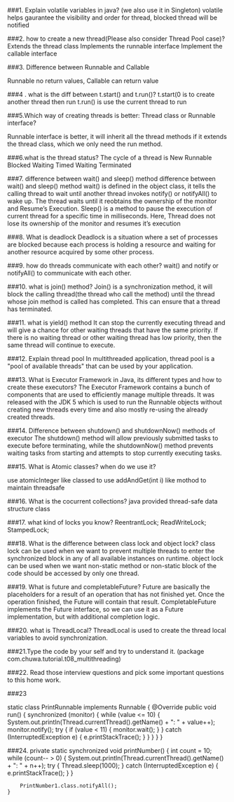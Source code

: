 ###1. Explain volatile variables in java? (we also use it in Singleton)
volatile helps gaurantee the visibility and order for thread, blocked thread will be notified

###2. how to create a new thread(Please also consider Thread Pool case)?
Extends the thread class Implements the runnable interface Implement the callable interface

###3. Difference between Runnable and Callable

Runnable no return values, Callable can return value

###4 . what is the diff between t.start() and t.run()?
t.start(0 is to create another thread then run t.run() is use the current thread to run

###5.Which way of creating threads is better: Thread class or Runnable interface?

Runnable interface is better, it will inherit all the thread methods if it extends the thread class, which we only need the run method.

###6.what is the thread status?
The cycle of a thread is New Runnable Blocked Waiting Timed Waiting Terminated

###7. difference between wait() and sleep() method
difference between wait() and sleep() method wait() is defined in the object class, it tells the calling thread to wait until another thread invokes notify() or notifyAll() to wake up. The thread waits until it reobtains the ownership of the monitor and Resume’s Execution. Sleep() is a method to pause the execution of current thread for a specific time in milliseconds. Here, Thread does not lose its ownership of the monitor and resumes it’s execution

###8. What is deadlock
Deadlock is a situation where a set of processes are blocked because each process is holding a resource and waiting for another resource acquired by some other process. 

###9. how do threads communicate with each other?
wait() and notify or notifyAll() to communicate with each other.

###10. what is join() method?
Join() is a synchronization method, it will block the calling thread(the thread who call the method) until the thread whose join method is called has completed. This can ensure that a thread has terminated.

###11. what is yield() method
It can stop the currently executing thread and will give a chance for other waiting threads that have the same priority. If there is no waiting thread or other waiting thread has low priority, then the same thread will continue to execute.

###12. Explain thread pool
In multithreaded application, thread pool is a "pool of available threads" that can be used by your application.

###13. What is Executor Framework in Java, its different types and how to create these executors?
The Executor Framework contains a bunch of components that are used to efficiently manage multiple threads. It was released with the JDK 5 which is used to run the Runnable objects without creating new threads every time and also mostly re-using the already created threads.

###14. Difference between shutdown() and shutdownNow() methods of executor
The shutdown() method will allow previously submitted tasks to execute before terminating, while the shutdownNow() method prevents waiting tasks from starting and attempts to stop currently executing tasks.

###15. What is Atomic classes? when do we use it?

use atomicInteger like classed to use addAndGet(int i) like mothod to maintain threadsafe

###16. What is the cocurrent collections?
java provided thread-safe data structure class 

###17. what kind of locks you know?
ReentrantLock; ReadWriteLock; StampedLock;

###18. What is the difference between class lock and object lock?
class lock can be used when we want to prevent multiple threads to enter the synchronized block in any of all available instances on runtime.
object lock can be used when we want non-static method or non-static block of the code should be accessed by only one thread.

###19. What is future and completableFuture?
Future are basically the placeholders for a result of an operation that has not finished yet. Once the operation finished, the Future will contain that result.
CompletableFuture implements the Future interface, so we can use it as a Future implementation, but with additional completion logic.

###20. what is ThreadLocal?
ThreadLocal is used to create the thread local variables to avoid synchronization.

###21.Type the code by your self and try to understand it. (package com.chuwa.tutorial.t08_multithreading)

###22. Read those interview questions and pick some important questions to this home work.


###23

 static class PrintRunnable implements Runnable {
        @Override
        public void run() {
            synchronized (monitor) {
                while (value <= 10) {
                    System.out.println(Thread.currentThread().getName() + ": " + value++);
                    monitor.notify();
                    try {
                        if (value < 11) {
                            monitor.wait();
                        }
                    } catch (InterruptedException e) {
                        e.printStackTrace();
                    }
                }
            }
        }
    }

###24.
private static synchronized void printNumber() {
        int count = 10;
        while (count-- > 0) {
            System.out.println(Thread.currentThread().getName() + ": " + n++);
            try {
                Thread.sleep(1000);
            } catch (InterruptedException e) {
                e.printStackTrace();
            }
        }

        PrintNumber1.class.notifyAll();
    }


